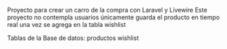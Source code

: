 Proyecto para crear un carro de la compra con Laravel y Livewire
Este proyecto no contempla usuarios únicamente guarda el producto en tiempo real una vez se agrega en la tabla wishlist

Tablas de la Base de datos:
productos
wishlist
